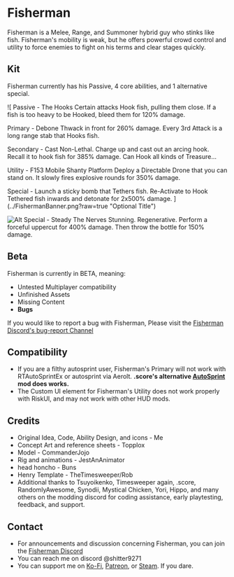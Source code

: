 # Fisherman
Fisherman is a Melee, Range, and Summoner hybrid guy who stinks like fish.
Fisherman's mobility is weak, but he offers powerful crowd control and utility to force enemies to fight on his terms and clear stages quickly.

## Kit
Fisherman currently has his Passive, 4 core abilities, and 1 alternative special. 

![
Passive - The Hooks
Certain attacks Hook fish, pulling them close. If a fish is too heavy to be Hooked, bleed them for 120% damage.

Primary - Debone
Thwack in front for 260% damage. Every 3rd Attack is a long range stab that Hooks fish.

Secondary - Cast 
Non-Lethal. Charge up and cast out an arcing hook. Recall it to hook fish for 385% damage. Can Hook all kinds of Treasure...

Utility - F153 Mobile Shanty Platform
Deploy a Directable Drone that you can stand on. It slowly fires explosive rounds for 350% damage.

Special - Launch a sticky bomb that Tethers fish. Re-Activate to Hook Tethered fish inwards and detonate for 2x500% damage.
](../FishermanBanner.png?raw=true "Optional Title")

![
Alt Special - Steady The Nerves 
Stunning. Regenerative. Perform a forceful uppercut for 400% damage. Then throw the bottle for 150% damage.
](../FishermanAltSkillBanner.png?raw=true "Optional Title")

## Beta
Fisherman is currently in BETA, meaning:
 - Untested Multiplayer compatibility
 - Unfinished Assets 
 - Missing Content 
 - **Bugs**

If you would like to report a bug with Fisherman, Please visit the [Fisherman Discord's bug-report Channel](https://discord.gg/Ctt68SuwZQ)

## Compatibility
 - If you are a filthy autosprint user, Fisherman's Primary will not work with RTAutoSprintEx or autosprint via Aerolt. **.score's alternative [AutoSprint](https://thunderstore.io/package/score/AutoSprint/) mod does works.**
 - The Custom UI element for Fisherman's Utility does not work properly with RiskUI, and may not work with other HUD mods. 

## Credits
 - Original Idea, Code, Ability Design, and icons - Me
 - Concept Art and reference sheets - Topplox
 - Model - CommanderJojo
 - Rig and animations - JestAnAnimator
 - head honcho - Buns
 - Henry Template - TheTimesweeper/Rob
 - Additional thanks to Tsuyoikenko, Timesweeper again, .score, RandomlyAwesome, Synodii, Mystical Chicken, Yori, Hippo, and many others on the modding discord for coding assistance, early playtesting, feedback, and support.

## Contact
- For announcements and discussion concerning Fisherman, you can join the [Fisherman Discord](https://discord.gg/VezKyGJZXX) 
- You can reach me on discord @shitter9271
- You can support me on [Ko-Fi](https://ko-fi.com/wuntwunt), [Patreon](https://www.patreon.com/c/wunt/membership), or [Steam](https://store.steampowered.com/app/3382660/Pizza_Blitz/). If you dare.